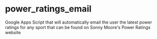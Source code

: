 # power_ratings_email
Google Apps Script that will automatically email the user the latest power ratings for any sport that can be found on Sonny Moore's Power Ratings website
